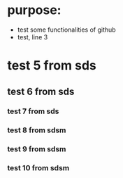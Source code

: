# purpose:
- test some functionalities of github
- test, line 3

# test 5 from sds
## test 6 from sds
### test 7 from sds
### test 8 from sdsm
### test 9 from sdsm
### test 10 from sdsm

